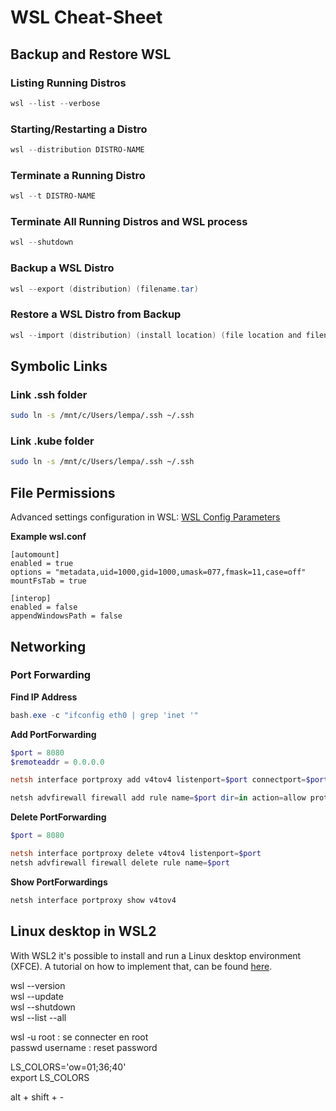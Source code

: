 # WSL Cheat-Sheet
## Backup and Restore WSL

### Listing Running Distros
```powershell
wsl --list --verbose
```
### Starting/Restarting a Distro
```powershell
wsl --distribution DISTRO-NAME
```

### Terminate a Running Distro
```powershell
wsl --t DISTRO-NAME
```

### Terminate All Running Distros and WSL process
```powershell
wsl --shutdown
```

### Backup a WSL Distro
```powershell
wsl --export (distribution) (filename.tar)
```
### Restore a WSL Distro from Backup
```powershell
wsl --import (distribution) (install location) (file location and filename)
```

## Symbolic Links
### Link .ssh folder
```bash
sudo ln -s /mnt/c/Users/lempa/.ssh ~/.ssh
```

### Link .kube folder
```bash
sudo ln -s /mnt/c/Users/lempa/.ssh ~/.ssh
```

## File Permissions
Advanced settings configuration in WSL: [WSL Config Parameters](https://docs.microsoft.com/en-us/windows/wsl/wsl-config)

**Example wsl.conf**
```
[automount]
enabled = true
options = "metadata,uid=1000,gid=1000,umask=077,fmask=11,case=off"
mountFsTab = true

[interop]
enabled = false
appendWindowsPath = false
```

## Networking
### Port Forwarding
**Find IP Address**
```powershell
bash.exe -c "ifconfig eth0 | grep 'inet '"
```

**Add PortForwarding**
```powershell
$port = 8080
$remoteaddr = 0.0.0.0

netsh interface portproxy add v4tov4 listenport=$port connectport=$port connectaddress=$remoteaddr

netsh advfirewall firewall add rule name=$port dir=in action=allow protocol=TCP localport=$port
```

**Delete PortForwarding**
```PowerShell
$port = 8080

netsh interface portproxy delete v4tov4 listenport=$port
netsh advfirewall firewall delete rule name=$port

```

**Show PortForwardings**
```powershell
netsh interface portproxy show v4tov4
```

## Linux desktop in WSL2

With WSL2 it's possible to install and run a Linux desktop environment (XFCE). A tutorial on how
to implement that, can be found [here](https://thedatabaseme.de/2022/05/15/shorty-running-xfce-linux-desktop-on-wsl2/).


wsl --version  
wsl --update  
wsl --shutdown  
wsl --list --all  
  
wsl -u root : se connecter en root  
passwd username : reset password  
  
LS_COLORS='ow=01;36;40'  
export LS_COLORS  
  
alt + shift + -